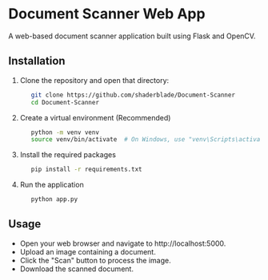 # Document Scanner Web App

A web-based document scanner application built using Flask and OpenCV.

## Installation

1. Clone the repository and open that directory:
   ```bash
      git clone https://github.com/shaderblade/Document-Scanner
      cd Document-Scanner
   ```

2. Create a virtual environment (Recommended)
   ```bash
      python -m venv venv
      source venv/bin/activate  # On Windows, use "venv\Scripts\activate"
   ```

3. Install the required packages
   ```bash
      pip install -r requirements.txt
   ```

4. Run the application
   ```bash
      python app.py
   ```


## Usage
- Open your web browser and navigate to http://localhost:5000.
- Upload an image containing a document.
- Click the "Scan" button to process the image.
- Download the scanned document.